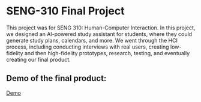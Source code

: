 # SENG-310 Final Project
This project was for SENG 310: Human-Computer Interaction. In this project, we designed an AI-powered study assistant for students, where they could generate study plans, calendars, and more. We went through the HCI process, including conducting interviews with real users, creating low-fidelity and then high-fidelity prototypes, research, testing, and eventually creating our final product.

## Demo of the final product:
[Demo](https://drive.google.com/file/d/1IEYnGsaD7p1E9DP1mFOYg-hTjkyEKsDQ/view?usp=sharing)

